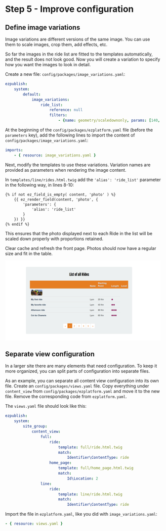 # Step 5 - Improve configuration

## Define image variations

Image variations are different versions of the same image. You can use them to scale images, crop them, add effects, etc.

So far the images in the ride list are fitted to the templates automatically, and the result does not look good.
Now you will create a variation to specify how you want the images to look in detail.

Create a new file: `config/packages/image_variations.yaml`:

``` yaml
ezpublish:
    system:
        default:
            image_variations:
                ride_list:
                    reference: null
                    filters:
                        - {name: geometry/scaledownonly, params: [140, 100]}
```

At the beginning of the `config/packages/ezplatform.yaml` file (before the `parameters` key), add the following lines to import the content of `config/packages/image_variations.yaml`:

``` yaml
imports:
    - { resource: image_variations.yaml }
```

Next, modify the templates to use these variations. Variation names are provided as parameters when rendering the image content.

In `templates/line/rides.html.twig` add the `'alias': 'ride_list'` parameter in the following way, in lines 8-10:

``` html+twig
{% if not ez_field_is_empty( content, 'photo' ) %}
    {{ ez_render_field(content, 'photo', {
        'parameters': {
            'alias': 'ride_list'
        }
    }) }}
{% endif %}
```

This ensures that the photo displayed next to each Ride in the list will be scaled down properly with proportions retained.

Clear cache and refresh the front page. Photos should now have a regular size and fit in the table.

![Ride list with proper image variations](img/bike_tutorial_ride_list.png)

## Separate view configuration

In a larger site there are many elements that need configuration. To keep it more organized, you can split parts of configuration into separate files.

As an example, you can separate all content view configuration into its own file. Create an `config/packages/views.yaml` file. 
Copy everything under `content_view` from `config/packages/ezplatform.yaml` and move it to the new file.
Remove the corresponding code from `ezplatform.yaml`. 

The `views.yaml` file should look like this:

``` yaml
ezpublish:
    system:
        site_group:
            content_view:
                full:
                    ride:
                        template: full/ride.html.twig
                        match:
                            Identifier\ContentType: ride
                    home_page:
                        template: full/home_page.html.twig
                        match:
                            Id\Location: 2
                line:
                    ride:
                        template: line/ride.html.twig
                        match:
                            Identifier\ContentType: ride
```

Import the file in `ezplatform.yaml`, like you did with `image_variations.yaml`:

``` yaml
- { resource: views.yaml }
```
